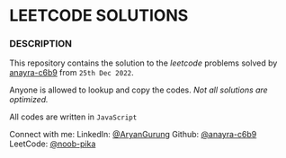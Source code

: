 # LEETCODE SOLUTIONS

### DESCRIPTION

This repository contains the solution to the _leetcode_ problems
solved by [anayra-c6b9](https://github.com/anayra-c6b9/) from 
`25th Dec 2022`.

Anyone is allowed to lookup and copy the codes.
_Not all solutions are optimized._

All codes are written in `JavaScript`

Connect with me:
LinkedIn: [@AryanGurung](https://www.linkedin.com/in/aryan-gurung-4b10b6220/)
Github: [@anayra-c6b9](https://github.com/anayra-c6b9)
LeetCode: [@noob-pika](https://leetcode.com/noob-pika)

